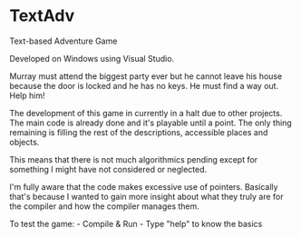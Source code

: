 # TextAdv

Text-based Adventure Game

Developed on Windows using Visual Studio.

Murray must attend the biggest party ever but he cannot leave his house because the door is locked and he has no keys. He must find a way out. Help him!

The development of this game in currently in a halt due to other projects. The main code is already done and it's playable until a point. The only thing remaining is filling the rest of the descriptions, accessible places and objects. 

This means that there is not much algorithmics pending except for something I might have not considered or neglected.

I'm fully aware that the code makes excessive use of pointers. Basically that's because I wanted to gain more insight about what they truly are for the compiler and how the compiler manages them.

To test the game: 
	- Compile & Run
	- Type "help" to know the basics
